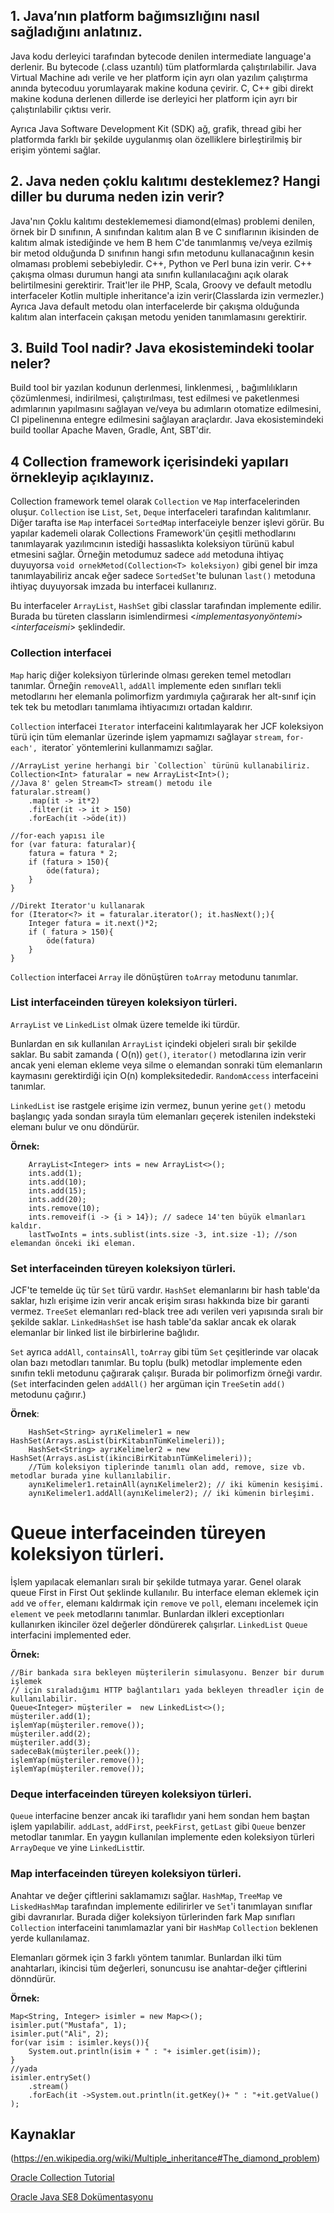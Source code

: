 ## 1. Java’nın platform bağımsızlığını nasıl sağladığını anlatınız.
Java kodu derleyici tarafından bytecode denilen intermediate language'a derlenir. Bu bytecode (.class uzantılı) tüm platformlarda çalıştırılabilir. Java Virtual Machine adı verile ve her platform için ayrı olan yazılım çalıştırma anında bytecoduu yorumlayarak makine koduna çevirir. C, C++ gibi direkt makine koduna derlenen dillerde ise derleyici her platform için ayrı bir çalıştırılabilir çıktısı verir.

Ayrıca Java Software Development Kit (SDK) ağ, grafik, thread gibi her platformda farklı bir şekilde uygulanmış olan özelliklere birleştirilmiş bir erişim yöntemi sağlar.


## 2. Java neden çoklu kalıtımı desteklemez? Hangi diller bu duruma neden izin verir?

Java'nın Çoklu kalıtımı desteklememesi diamond(elmas) problemi denilen, örnek bir D sınıfının, A sınıfından kalıtım alan B ve C sınıflarının ikisinden de kalıtım almak istediğinde ve hem B hem C'de tanımlanmış ve/veya ezilmiş bir metod olduğunda D sınıfının hangi sıfın metodunu kullanacağının kesin olmaması problemi sebebiyledir. 
C++, Python ve Perl buna izin verir. C++ çakışma olması durumun hangi ata sınıfın kullanılacağını açık olarak belirtilmesini gerektirir. Trait'ler ile PHP, Scala, Groovy ve default metodlu interfaceler Kotlin multiple inheritance'a izin verir(Classlarda izin vermezler.) Ayrıca Java default metodu olan interfacelerde bir çakışma olduğunda kalıtım alan interfacein çakışan metodu yeniden tanımlamasını gerektirir.

## 3. Build Tool nadir? Java ekosistemindeki toolar neler?

Build tool bir yazılan kodunun derlenmesi, linklenmesi, , bağımlılıkların çözümlenmesi, indirilmesi, çalıştırılması, test edilmesi ve paketlenmesi adımlarının  yapılmasını sağlayan ve/veya bu adımların otomatize edilmesini, CI pipelinenına entegre edilmesini sağlayan araçlardır. Java ekosistemindeki build toollar Apache Maven, Gradle, Ant, SBT'dir.


## 4 Collection framework içerisindeki yapıları örnekleyip açıklayınız.

Collection framework temel olarak `Collection` ve `Map` interfacelerinden oluşur. `Collection` ise `List`, `Set`, `Deque` interfaceleri tarafından kalıtımlanır. Diğer tarafta ise `Map` interfacei `SortedMap` interfaceiyle benzer işlevi görür. Bu yapılar kademeli olarak Collections Framework'ün çeşitli methodlarını tanımlayarak yazılımcının istediği hassaslıkta koleksiyon türünü kabul etmesini sağlar. Örneğin metodumuz sadece `add` metoduna ihtiyaç duyuyorsa `void ornekMetod(Collection<T> koleksiyon)` gibi genel bir imza tanımlayabiliriz ancak eğer sadece `SortedSet`'te bulunan `last()` metoduna ihtiyaç duyuyorsak imzada bu interfacei kullanırız. 

Bu interfaceler `ArrayList`, `HashSet` gibi classlar tarafından implemente edilir. Burada bu türeten classların isimlendirmesi \<*implementasyonyöntemi*>\<*interfaceismi*> şeklindedir. 

### Collection interfacei 

`Map` hariç diğer koleksiyon türlerinde olması gereken temel metodları tanımlar. Örneğin `removeAll`, `addAll` implemente eden sınıfları tekli metodlarını her elemanla polimorfizm yardımıyla çağırarak her alt-sınıf için tek tek bu metodları tanımlama ihtiyacımızı ortadan kaldırır. 

`Collection` interfacei `Iterator` interfaceini kalıtımlayarak her JCF koleksiyon türü için tüm elemanlar üzerinde işlem yapmamızı sağlayar `stream`, `for-each', `iterator` yöntemlerini kullanmamızı sağlar. 

```
//ArrayList yerine herhangi bir `Collection` türünü kullanabiliriz.
Collection<Int> faturalar = new ArrayList<Int>();
//Java 8' gelen Stream<T> stream() metodu ile
faturalar.stream()
    .map(it -> it*2)
    .filter(it -> it > 150)
    .forEach(it ->öde(it))

//for-each yapısı ile
for (var fatura: faturalar){
    fatura = fatura * 2;
    if (fatura > 150){
        öde(fatura);
    }
}

//Direkt Iterator'u kullanarak
for (Iterator<?> it = faturalar.iterator(); it.hasNext();){
    Integer fatura = it.next()*2;
    if ( fatura > 150){
        öde(fatura)
    }
}
```

`Collection` interfacei `Array` ile dönüştüren `toArray` metodunu tanımlar.


### List interfaceinden türeyen koleksiyon türleri.
`ArrayList` ve `LinkedList` olmak üzere temelde iki türdür.
 
 Bunlardan en sık kullanılan `ArrayList` içindeki objeleri sıralı bir şekilde saklar. Bu sabit zamanda ( O(n))  `get()`, `iterator()` metodlarına izin verir ancak yeni eleman ekleme veya silme o elemandan sonraki tüm elemanların kaymasını gerektirdiği için O(n) kompleksitededir.  `RandomAccess` interfaceini tanımlar. 

`LinkedList` ise rastgele erişime izin vermez, bunun yerine `get()` metodu başlangıç yada sondan sırayla tüm elemanları geçerek istenilen indeksteki elemanı bulur ve onu döndürür. 
    
**Örnek:**

```
    ArrayList<Integer> ints = new ArrayList<>();
    ints.add(1);
    ints.add(10);
    ints.add(15);
    ints.add(20);
    ints.remove(10);
    ints.removeif(i -> {i > 14}); // sadece 14'ten büyük elmanları kaldır.
    lastTwoInts = ints.sublist(ints.size -3, int.size -1); //son elemandan önceki iki eleman.

```

### Set interfaceinden türeyen koleksiyon türleri.
JCF'te temelde üç tür `Set` türü vardır. `HashSet` elemanlarını bir hash table'da saklar, hızlı erişime izin verir ancak erişim sırası hakkında bize bir garanti vermez. `TreeSet` elemanları red-black tree adı verilen veri yapısında sıralı bir şekilde saklar. `LinkedHashSet` ise hash table'da saklar ancak ek olarak elemanlar bir linked list ile birbirlerine bağlıdır. 

`Set` ayrıca `addAll`, `containsAll`, `toArray` gibi tüm `Set` çeşitlerinde var olacak olan bazı metodları tanımlar. Bu toplu (bulk) metodlar implemente eden sınıfın tekli metodunu çağırarak çalışır. Burada bir polimorfizm örneği vardır. (`Set` interfacinden gelen `addAll()` her argüman için `TreeSet`in `add()` metodunu çağırır.)

**Örnek**:
```
    HashSet<String> ayrıKelimeler1 = new HashSet(Arrays.asList(birKitabınTümKelimeleri));
    HashSet<String> ayrıKelimeler2 = new HashSet(Arrays.asList(ikinciBirKitabınTümKelimeleri));
    //Tüm koleksiyon tiplerinde tanımlı olan add, remove, size vb. metodlar burada yine kullanılabilir.
    aynıKelimeler1.retainAll(aynıKelimeler2); // iki kümenin kesişimi.
    aynıKelimeler1.addAll(aynıKelimeler2); // iki kümenin birleşimi.
```

# Queue interfaceinden türeyen koleksiyon türleri.
İşlem yapılacak elemanları sıralı bir şekilde tutmaya yarar. Genel olarak queue First in First Out şeklinde kullanılır. Bu interface eleman eklemek için `add`
 ve `offer`, elemanı kaldırmak için `remove` ve `poll`, elemanı incelemek için `element` ve `peek` metodlarını tanımlar. Bunlardan ilkleri exceptionları kullanırken ikinciler özel değerler döndürerek çalışırlar.
 `LinkedList` `Queue` interfacini implemented eder.

 **Örnek:**
 ```
 //Bir bankada sıra bekleyen müşterilerin simulasyonu. Benzer bir durum işlemek 
 // için sıraladığımı HTTP bağlantıları yada bekleyen threadler için de kullanılabilir.
 Queue<Integer> müşteriler =  new LinkedList<>();
 müşteriler.add(1);
 işlemYap(müşteriler.remove());
 müşteriler.add(2);
 müşteriler.add(3);
 sadeceBak(müşteriler.peek());
 işlemYap(müşteriler.remove());
 işlemYap(müşteriler.remove());
 ```

### Deque interfaceinden türeyen koleksiyon türleri.

 `Queue` interfacine benzer ancak iki taraflıdır yani hem sondan hem baştan işlem yapılabilir. `addLast`, `addFirst`, `peekFirst`, `getLast` gibi `Queue` benzer metodlar tanımlar. En yaygın kullanılan implemente eden koleksiyon türleri `ArrayDeque` ve yine `LinkedList`tir. 

### Map interfaceinden türeyen koleksiyon türleri.

Anahtar ve değer çiftlerini saklamamızı sağlar. `HashMap`, `TreeMap` ve `LiskedHashMap` tarafından implemente edilirirler ve `Set`'i tanımlayan sınıflar gibi davranırlar. Burada diğer koleksiyon türlerinden fark Map sınıfları `Collection` interfaceini tanımlamazlar yani bir `HashMap` `Collection` beklenen yerde kullanılamaz. 

Elemanları görmek için 3 farklı yöntem tanımlar. Bunlardan ilki tüm anahtarları, ikincisi tüm değerleri, sonuncusu ise anahtar-değer çiftlerini dönndürür.

**Örnek:**

```
Map<String, Integer> isimler = new Map<>();
isimler.put("Mustafa", 1);
isimler.put("Ali", 2);
for(var isim : isimler.keys()){
    System.out.println(isim + " : "+ isimler.get(isim)); 
}
//yada 
isimler.entrySet()
    .stream()
    .forEach(it ->System.out.println(it.getKey()+ " : "+it.getValue() );
```

## Kaynaklar
(https://en.wikipedia.org/wiki/Multiple_inheritance#The_diamond_problem)

[Oracle Collection Tutorial](https://docs.oracle.com/javase/tutorial/collections/interfaces/index.html)

[Oracle Java SE8 Dokümentasyonu](https://docs.oracle.com/javase/8/docs/api/java/util/Collection.html)